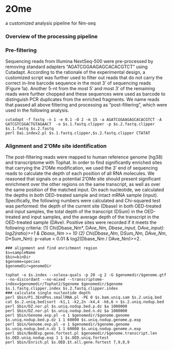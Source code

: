 # 2Ome
a customized analysis pipeline for Nm-seq

### Overview of the processing pipeline


### Pre-filtering
Sequencing reads from Illumina NextSeq-500 were pre-processed by removing standard adapters “AGATCGGAAGAGCACACGTCT” using Cutadapt. According to the rationale of the experimental design, a customized script was further used to filter out reads that do not carry the correct in-line barcode sequence in the most 3’ of sequencing reads  (Figure 1a). Another 5-nt from the most 5′ and most 3′ of the remaining reads were further chopped and these sequences were used as barcode to distinguish PCR duplicates from the enriched fragments. We name reads that passed all above filtering and processing as “post-filtering”, which were used in the following analysis.
```
cutadapt -f fastq -n 1 -e 0.1 -O 2 -m 15 -a AGATCGGAAGAGCACACGTCT -A GATCGTCGGACTGTAGAACT  -o $s.1.fastq.clipper -p $s.2.fastq.clipper $s.1.fastq $s.2.fastq
perl Dai.index2.pl $s.1.fastq.clipper,$s.2.fastq.clipper CTATAT
```

### Alignment and 2’OMe site identification
The post-filtering reads were mapped to human reference genome (hg38) and transcriptome with Tophat. In order to find significantly enriched sites that carrying the 2’OMe modification, we used the 3’ end of sequencing reads to calculate the depth of each position of all RNA molecules. We reasoned that signals on a potential 2’OMe site should present significant enrichment over the other regions on the same transcript, as well as over the same position of the matched input. On each nucleotide, we calculated the depths in both OED-treated sample and intact mRNA sample (input). Specifically, the following numbers were calculated and Chi-squared test was performed: the depth of the current site (Dbase) in both OED-treated and input samples, the total depth of the transcript (DSum) in the OED-treated and input samples, and the average depth of the transcript in the OED-treated sample (DAve). Positive sites were recorded if it meets the following criteria:
(1) Chi(Dbase_Nm*, D*Ave_Nm, Dbase_input*, D*Ave_input): log2(ratio)>=1 & Dbase_*Nm* >= 10
(2) Chi(Dbase_Nm*, D*Sum_Nm, DAve_Nm*, D*Sum_Nm): p-value < 0.01 & log2(Dbase_Nm / DAve_Nm)>=2.
```
### alignment and find enrichment region
$s=sampleName
$bin=binDir
$genome=species
$genomeDir=genomeDir

tophat -o $s.index --solexa-quals -p 20 -g 2 -G $genomedir/$genome.gtf --no-discordant --no-mixed --transcriptome-index=$genomedir/Tophat2/$genome $genomedir/$genome $s.1.fastq.clipper.index $s.2.fastq.clipper.index 
### calculate single nucleotide depth
perl $bin/P1.3EndPos.smallRNA.pl -PE 0 $s.bam.uniq.sam $s.2.uniq.bed
cat $s.2.uniq.bed|sort -k1,1 -k2,2n -k4,4 -k6,6 > $s.2.uniq.nodup.bed
perl $bin/DZ.nor.pl $s.uniq.nodup.bed.p.dz $a 1000000
perl $bin/DZ.nor.pl $s.uniq.nodup.bed.n.dz $a 1000000
perl $bin/Genome.exp.pl -o 1 $genomedir/$genome.genome $s.uniq.nodup.bed.p.dz 1 1 60000 $s.uniq.nodup.genome.p.exp
perl $bin/Genome.exp.pl -o 1 $genomedir/$genome.genome $s.uniq.nodup.bed.n.dz 1 1 60000 $s.uniq.nodup.genome.n.exp
perl $bin/BedExp.gene.fortest.pl $genomedir/$genome.transcript.len $s.OED.uniq.nodup.exp 1 1 $s.OED.uniq.fortest
perl $bin/Enrich.pl $s.OED.$t.all.gene.fortest 7,9,8,9
```
